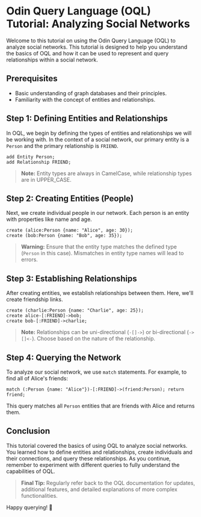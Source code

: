 # Odin Query Language (OQL) Tutorial: Analyzing Social Networks

Welcome to this tutorial on using the Odin Query Language (OQL) to analyze
social networks. This tutorial is designed to help you understand the basics of
OQL and how it can be used to represent and query relationships within a social
network.

## Prerequisites

- Basic understanding of graph databases and their principles.
- Familiarity with the concept of entities and relationships.

## Step 1: Defining Entities and Relationships

In OQL, we begin by defining the types of entities and relationships we will be
working with. In the context of a social network, our primary entity is a
`Person` and the primary relationship is `FRIEND`.

```oql
add Entity Person;
add Relationship FRIEND;
```

> **Note:** Entity types are always in CamelCase, while relationship types are
> in UPPER_CASE.

## Step 2: Creating Entities (People)

Next, we create individual people in our network. Each person is an entity with
properties like name and age.

```oql
create (alice:Person {name: "Alice", age: 30});
create (bob:Person {name: "Bob", age: 35});
```

> **Warning:** Ensure that the entity type matches the defined type (`Person` in
> this case). Mismatches in entity type names will lead to errors.

## Step 3: Establishing Relationships

After creating entities, we establish relationships between them. Here, we'll
create friendship links.

```oql
create (charlie:Person {name: "Charlie", age: 25});
create alice-[:FRIEND]->bob;
create bob-[:FRIEND]->charlie;
```

> **Note:** Relationships can be uni-directional (`-[]->`) or bi-directional
> (`->[]<-`). Choose based on the nature of the relationship.

## Step 4: Querying the Network

To analyze our social network, we use `match` statements. For example, to find
all of Alice's friends:

```oql
match (:Person {name: "Alice"})-[:FRIEND]->(friend:Person); return friend;
```

This query matches all `Person` entities that are friends with Alice and returns
them.

## Conclusion

This tutorial covered the basics of using OQL to analyze social networks. You
learned how to define entities and relationships, create individuals and their
connections, and query these relationships. As you continue, remember to
experiment with different queries to fully understand the capabilities of OQL.

> **Final Tip:** Regularly refer back to the OQL documentation for updates,
> additional features, and detailed explanations of more complex
> functionalities.

Happy querying! 🎉
